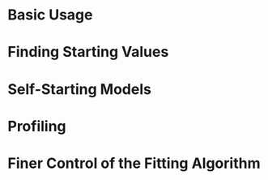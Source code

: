# Basic Usage
# Finding Starting Values
# Self-Starting Models
# Profiling
# Finer Control of the Fitting Algorithm